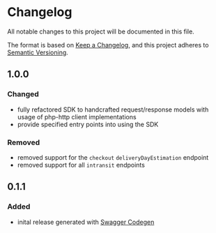 # Changelog

All notable changes to this project will be documented in this file.

The format is based on [Keep a Changelog](https://keepachangelog.com/en/1.0.0/),
and this project adheres to [Semantic Versioning](https://semver.org/spec/v2.0.0.html).

## 1.0.0

### Changed
- fully refactored SDK to handcrafted request/response models with usage of php-http client implementations
- provide specified entry points into using the SDK

### Removed
- removed support for the `checkout` `deliveryDayEstimation` endpoint
- removed support for all `intransit` endpoints

## 0.1.1

### Added
- inital release generated with [Swagger Codegen](https://github.com/swagger-api/swagger-codegen)

